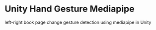 # Unity Hand Gesture Mediapipe
 left-right book page change gesture detection using mediapipe in Unity
